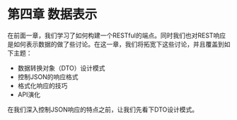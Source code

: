 # 第四章 数据表示

在前面一章，我们学习了如何构建一个RESTful的端点。同时我们也对REST响应是如何表示数据的做了些讨论。在这一章，我们将拓宽下这些讨论，并且覆盖到如下主题：

* 数据转换对象（DTO）设计模式
* 控制JSON的响应格式
* 格式化响应的技巧
* API演化

在我们深入控制JSON响应的特点之前，让我们先看下DTO设计模式。

